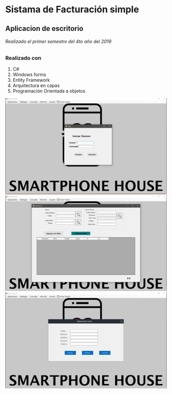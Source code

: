 # Sistama de Facturación simple
## Aplicacion de escritorio
###### Realizado el primer semestre del 4to año del 2019
### Realizado con
1. C#
2. Windows forms
3. Entity Framework
4. Arquitectura en capas
5. Programación Orientada a objetos


![alt text](./img/01.JPG "Login")
![alt text](./img/02.JPG "Formulario de factura")
![alt text](./img/03.JPG "Formulado de Datos")
